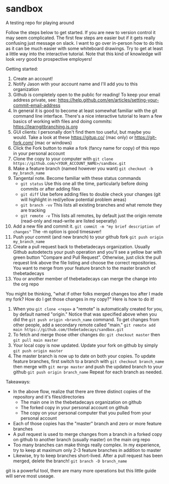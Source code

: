 # sandbox
A testing repo for playing around

Follow the steps below to get started. If you are new to version control it may seem complicated. The first few steps are easier but if it gets really confusing just message on slack. I want to go over in-person how to do this as it can be much easier with some whiteboard drawings. Try to get at least a little way into the interactive tutorial. Note that this kind of knowledge will look *very* good to prospective employers!

Getting started:
1. Create an account!
1. Notify Jason with your account name and I'll add you to this organization
1. Github is completely open to the public for reading! To keep your email address private, see: https://help.github.com/en/articles/setting-your-commit-email-address
1. In general it is good to become at least somewhat familiar with the git command line interface. There's a nice interactive tutorial to learn a few basics of working with files and doing commits: https://learngitbranching.js.org
1. GUI clients: I personally don't find them too useful, but maybe you would. Take a look at these https://gitup.co/ (mac only) or https://git-fork.com/ (mac or windows)
1. Click the Fork button to make a fork (fancy name for copy) of this repo in your personal account
1. Clone the copy to your computer with `git clone https://github.com/<YOUR_ACCOUNT_NAME>/sandbox.git`
1. Make a feature branch (named however you want) `git checkout -b my_branch_name`
1. Tangental note. Become familiar with these status commands 
    - `git status` Use this one all the time, particularly before doing commits or after adding files
    - `git diff` Use before adding files to double check your changes (git will highlight in red/yellow potential problem areas)
    - `git branch -vv` This lists all existing branches and what remote they are tracking
    - `git remote -v` This lists all remotes, by default just the origin remote (read-only and read-write are listed seperatly)
10. Add a new file and commit it. `git commit -m "my brief description of changes"` The -m option is good timesaver!
1. Push your commit (and new branch) to your github fork `git push origin my_branch_name`
1. Create a pull request back to thebetadecays organization. Usually Github autodetects your push operation and you'll see a yellow bar with green button "Compare and Pull Request". Otherwise, just click the pull request link above the file listing and choose the correct repositories. You want to merge from your feature branch to the master branch of thebetadecays
1. You or another member of thebetadecays can merge the change into the org repo

You might be thinking, "what if other folks merged changes too after I made my fork? How do I get those changes in my copy?" Here is how to do it!
1. When you `git clone <repo>` a "remote" is automatically created for you, by default named "origin." Notice that was specified above when you did the `git push origin <branch_name` command. To get changes from other people, add a secondary remote called "main." `git remote add main https://github.com/thebetadecays/sandbox.git`
1. To fetch and merge those other changes do: `git checkout master` then `git pull main master`
1. Your local copy is now updated. Update your fork on github by simply `git push origin master`
1. The master branch is now up to date on both your copies. To update feature branches, first switch to a branch with `git checkout branch_name` then merge with `git merge master` and push the updated branch to your github `git push origin branch_name` Repeat for each branch as needed.

Takeaways:
 - In the above flow, realize that there are three distinct copies of the repository and it's files/directories
   - The main one in the thebetadecays organization on github
   - The forked copy in your personal account on github
   - The copy on your personal computer that you pulled from your personal account
 - Each of those copies has the "master" branch and zero or more feature branches
 - A pull request is used to merge changes from a branch in a forked copy on github to another branch (usually master) on the main org repo
 - Too many branches can make things really complex. In my experience, try to keep at maximum only 2-3 feature branches in addition to master
 - Likewise, try to keep branches short-lived. After a pull request has been merged, delete the branch! `git branch -D branch_name`

git is a powerful tool, there are many more operations but this little guide will serve most useage.
